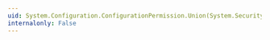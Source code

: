```yaml
---
uid: System.Configuration.ConfigurationPermission.Union(System.Security.IPermission)
internalonly: False
---
```

